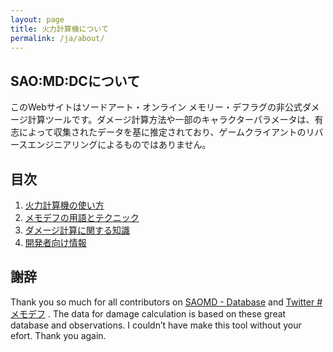 ```yaml
---
layout: page
title: 火力計算機について
permalink: /ja/about/
---
```

## SAO:MD:DCについて
このWebサイトはソードアート・オンライン メモリー・デフラグの非公式ダメージ計算ツールです。ダメージ計算方法や一部のキャラクターパラメータは、有志によって収集されたデータを基に推定されており、ゲームクライアントのリバースエンジニアリングによるものではありません。

## 目次
1. [火力計算機の使い方](/ja/usage)
2. [メモデフの用語とテクニック](/ja/tips)
3. [ダメージ計算に関する知識](/ja/knowledge)
4. [開発者向け情報](/ja/developer)

## 謝辞
Thank you so much for all contributors on
[SAOMD - Database](https://saomd-fanadata.fr/)
and
[Twitter #メモデフ](https://twitter.com/search?q=%23%E3%83%A1%E3%83%A2%E3%83%87%E3%83%95)
. The data for damage calculation is based on these great database and observations. I couldn’t have make this tool without your efort. Thank you again.

